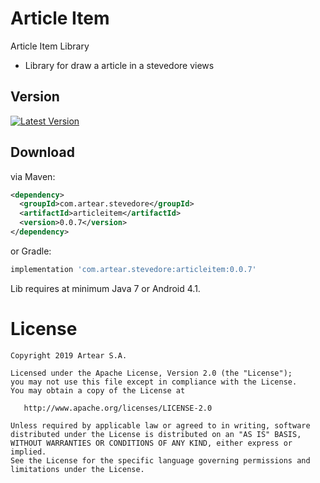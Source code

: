 # Article Item
Article Item Library

- Library for draw a article in a stevedore views


Version 
--------

[![Latest Version](https://api.bintray.com/packages/artearmobile/Android/Article-Item/images/download.svg)](https://bintray.com/artearmobile/Android/Article-Item/_latestVersion)


Download
--------
via Maven:
```xml
<dependency>
  <groupId>com.artear.stevedore</groupId>
  <artifactId>articleitem</artifactId>
  <version>0.0.7</version>
</dependency>
```
or Gradle:
```groovy
implementation 'com.artear.stevedore:articleitem:0.0.7'
```
Lib requires at minimum Java 7 or Android 4.1.


License
=======

    Copyright 2019 Artear S.A.

    Licensed under the Apache License, Version 2.0 (the "License");
    you may not use this file except in compliance with the License.
    You may obtain a copy of the License at

       http://www.apache.org/licenses/LICENSE-2.0

    Unless required by applicable law or agreed to in writing, software
    distributed under the License is distributed on an "AS IS" BASIS,
    WITHOUT WARRANTIES OR CONDITIONS OF ANY KIND, either express or implied.
    See the License for the specific language governing permissions and
    limitations under the License.